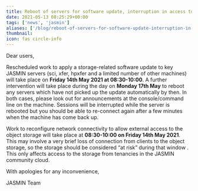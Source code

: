 ```yaml
---
title: Reboot of servers for software update, interruption in access to object store
date: 2021-05-13 08:25:29+00:00
tags: ['news', 'jasmin']
aliases: ['/blog/reboot-of-servers-for-software-update-interruption-in-access-to-object-store']
thumbnail: 
icon: fas circle-info
---
```


Dear users,


Rescheduled work to apply a storage-related software update to key JASMIN servers (sci, xfer, hpxfer and a limited number of other machines) will take place on **Friday 14th May 2021 at 08:30-10:00**. A further intervention will take place during the day on **Monday 17th May** to reboot any servers which have not picked up the update automatically by then. In both cases, please look out for announcements at the console/command line on the machine. Sessions will be interrupted while the server is rebooted but you should be able to re-connect again after a few minutes when the machine has come back up.


Work to reconfigure network connectivity to allow external access to the object storage will take place at **08:30-10:00 on Friday 14th May 2021**. This may involve a very brief loss of connection from clients to the object storage, so the storage should be considered “at risk” during that window . This only affects access to the storage from tenancies in the JASMIN community cloud.


With apologies for any inconvenience,


JASMIN Team


